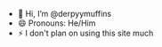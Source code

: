 - 👋 Hi, I’m @derpyymuffins
- 😄 Pronouns: He/Him
- ⚡ I don't plan on using this site much

<!---
derpyymuffins/derpyymuffins is a ✨ special ✨ repository because its `README.md` (this file) appears on your GitHub profile.
You can click the Preview link to take a look at your changes.
--->
